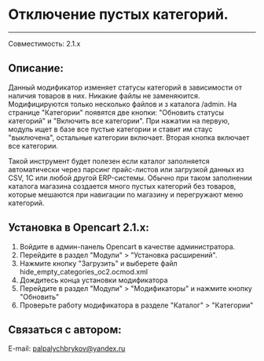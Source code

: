 # Отключение пустых категорий.
--------------------------------------------------

Совместимость: 2.1.x

## Описание:

Данный модификатор изменяет статусы категорий в зависимости от наличия товаров в них.
Никакие файлы не заменяюится. Модифицируются только несколько файлов и з каталога /admin. На странице "Категории" появятся две кнопки: "Обновить статусы категорий" и "Включить все категории".
При нажатии на первую, модуль ищет в базе все пустые категории и ставит им стаус "выключена", остальные категории включает.
Вторая кнопка включает все категории.


Такой инструмент будет полезен если каталог заполняется автоматически через парсинг прайс-листов или загрузкой данных из CSV, 1С или любой другой ERP-системы. Обычно при таком заполнении каталога магазина создается много пустых категорий без товаров, которые мешаются при навигации по магазину и перегружают меню категорий.


## Установка в Opencart 2.1.x:

  1. Войдите в админ-панель Opencart в качестве администратора.
  2. Перейдите в раздел "Модули" > "Установка расширений".
  3. Нажмите кнопку "Загрузить" и выберете файл hide_empty_categories_oc2.ocmod.xml
  4. Дождитесь конца установки модификатора
  5. Перейдите в раздел "Модули" > "Модификаторы" и нажмите кнопку "Обновить"
  6. Проверьте работу модификатора в разделе "Каталог" > "Категории"

## Связаться с автором:

  E-mail: palpalychbrykov@yandex.ru